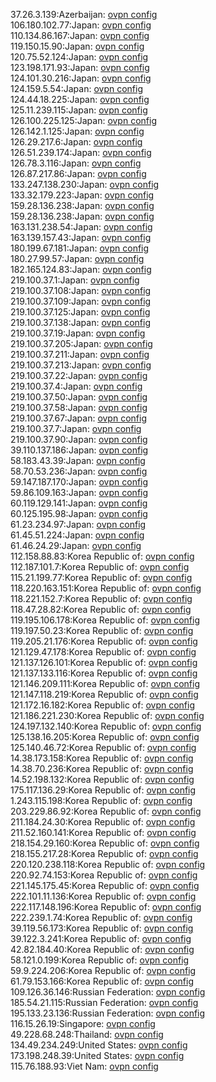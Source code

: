 37.26.3.139:Azerbaijan: [ovpn config](vpn/37_26_3_139.ovpn)  
106.180.102.77:Japan: [ovpn config](vpn/106_180_102_77.ovpn)  
110.134.86.167:Japan: [ovpn config](vpn/110_134_86_167.ovpn)  
119.150.15.90:Japan: [ovpn config](vpn/119_150_15_90.ovpn)  
120.75.52.124:Japan: [ovpn config](vpn/120_75_52_124.ovpn)  
123.198.171.93:Japan: [ovpn config](vpn/123_198_171_93.ovpn)  
124.101.30.216:Japan: [ovpn config](vpn/124_101_30_216.ovpn)  
124.159.5.54:Japan: [ovpn config](vpn/124_159_5_54.ovpn)  
124.44.18.225:Japan: [ovpn config](vpn/124_44_18_225.ovpn)  
125.11.239.115:Japan: [ovpn config](vpn/125_11_239_115.ovpn)  
126.100.225.125:Japan: [ovpn config](vpn/126_100_225_125.ovpn)  
126.142.1.125:Japan: [ovpn config](vpn/126_142_1_125.ovpn)  
126.29.217.6:Japan: [ovpn config](vpn/126_29_217_6.ovpn)  
126.51.239.174:Japan: [ovpn config](vpn/126_51_239_174.ovpn)  
126.78.3.116:Japan: [ovpn config](vpn/126_78_3_116.ovpn)  
126.87.217.86:Japan: [ovpn config](vpn/126_87_217_86.ovpn)  
133.247.138.230:Japan: [ovpn config](vpn/133_247_138_230.ovpn)  
133.32.179.223:Japan: [ovpn config](vpn/133_32_179_223.ovpn)  
159.28.136.238:Japan: [ovpn config](vpn/159_28_136_238.ovpn)  
159.28.136.238:Japan: [ovpn config](vpn/159_28_136_238.ovpn)  
163.131.238.54:Japan: [ovpn config](vpn/163_131_238_54.ovpn)  
163.139.157.43:Japan: [ovpn config](vpn/163_139_157_43.ovpn)  
180.199.67.181:Japan: [ovpn config](vpn/180_199_67_181.ovpn)  
180.27.99.57:Japan: [ovpn config](vpn/180_27_99_57.ovpn)  
182.165.124.83:Japan: [ovpn config](vpn/182_165_124_83.ovpn)  
219.100.37.1:Japan: [ovpn config](vpn/219_100_37_1.ovpn)  
219.100.37.108:Japan: [ovpn config](vpn/219_100_37_108.ovpn)  
219.100.37.109:Japan: [ovpn config](vpn/219_100_37_109.ovpn)  
219.100.37.125:Japan: [ovpn config](vpn/219_100_37_125.ovpn)  
219.100.37.138:Japan: [ovpn config](vpn/219_100_37_138.ovpn)  
219.100.37.19:Japan: [ovpn config](vpn/219_100_37_19.ovpn)  
219.100.37.205:Japan: [ovpn config](vpn/219_100_37_205.ovpn)  
219.100.37.211:Japan: [ovpn config](vpn/219_100_37_211.ovpn)  
219.100.37.213:Japan: [ovpn config](vpn/219_100_37_213.ovpn)  
219.100.37.22:Japan: [ovpn config](vpn/219_100_37_22.ovpn)  
219.100.37.4:Japan: [ovpn config](vpn/219_100_37_4.ovpn)  
219.100.37.50:Japan: [ovpn config](vpn/219_100_37_50.ovpn)  
219.100.37.58:Japan: [ovpn config](vpn/219_100_37_58.ovpn)  
219.100.37.67:Japan: [ovpn config](vpn/219_100_37_67.ovpn)  
219.100.37.7:Japan: [ovpn config](vpn/219_100_37_7.ovpn)  
219.100.37.90:Japan: [ovpn config](vpn/219_100_37_90.ovpn)  
39.110.137.186:Japan: [ovpn config](vpn/39_110_137_186.ovpn)  
58.183.43.39:Japan: [ovpn config](vpn/58_183_43_39.ovpn)  
58.70.53.236:Japan: [ovpn config](vpn/58_70_53_236.ovpn)  
59.147.187.170:Japan: [ovpn config](vpn/59_147_187_170.ovpn)  
59.86.109.163:Japan: [ovpn config](vpn/59_86_109_163.ovpn)  
60.119.129.141:Japan: [ovpn config](vpn/60_119_129_141.ovpn)  
60.125.195.98:Japan: [ovpn config](vpn/60_125_195_98.ovpn)  
61.23.234.97:Japan: [ovpn config](vpn/61_23_234_97.ovpn)  
61.45.51.224:Japan: [ovpn config](vpn/61_45_51_224.ovpn)  
61.46.24.29:Japan: [ovpn config](vpn/61_46_24_29.ovpn)  
112.158.88.83:Korea Republic of: [ovpn config](vpn/112_158_88_83.ovpn)  
112.187.101.7:Korea Republic of: [ovpn config](vpn/112_187_101_7.ovpn)  
115.21.199.77:Korea Republic of: [ovpn config](vpn/115_21_199_77.ovpn)  
118.220.163.151:Korea Republic of: [ovpn config](vpn/118_220_163_151.ovpn)  
118.221.152.7:Korea Republic of: [ovpn config](vpn/118_221_152_7.ovpn)  
118.47.28.82:Korea Republic of: [ovpn config](vpn/118_47_28_82.ovpn)  
119.195.106.178:Korea Republic of: [ovpn config](vpn/119_195_106_178.ovpn)  
119.197.50.23:Korea Republic of: [ovpn config](vpn/119_197_50_23.ovpn)  
119.205.21.176:Korea Republic of: [ovpn config](vpn/119_205_21_176.ovpn)  
121.129.47.178:Korea Republic of: [ovpn config](vpn/121_129_47_178.ovpn)  
121.137.126.101:Korea Republic of: [ovpn config](vpn/121_137_126_101.ovpn)  
121.137.133.116:Korea Republic of: [ovpn config](vpn/121_137_133_116.ovpn)  
121.146.209.111:Korea Republic of: [ovpn config](vpn/121_146_209_111.ovpn)  
121.147.118.219:Korea Republic of: [ovpn config](vpn/121_147_118_219.ovpn)  
121.172.16.182:Korea Republic of: [ovpn config](vpn/121_172_16_182.ovpn)  
121.186.221.230:Korea Republic of: [ovpn config](vpn/121_186_221_230.ovpn)  
124.197.132.140:Korea Republic of: [ovpn config](vpn/124_197_132_140.ovpn)  
125.138.16.205:Korea Republic of: [ovpn config](vpn/125_138_16_205.ovpn)  
125.140.46.72:Korea Republic of: [ovpn config](vpn/125_140_46_72.ovpn)  
14.38.173.158:Korea Republic of: [ovpn config](vpn/14_38_173_158.ovpn)  
14.38.70.236:Korea Republic of: [ovpn config](vpn/14_38_70_236.ovpn)  
14.52.198.132:Korea Republic of: [ovpn config](vpn/14_52_198_132.ovpn)  
175.117.136.29:Korea Republic of: [ovpn config](vpn/175_117_136_29.ovpn)  
1.243.115.198:Korea Republic of: [ovpn config](vpn/1_243_115_198.ovpn)  
203.229.86.92:Korea Republic of: [ovpn config](vpn/203_229_86_92.ovpn)  
211.184.24.30:Korea Republic of: [ovpn config](vpn/211_184_24_30.ovpn)  
211.52.160.141:Korea Republic of: [ovpn config](vpn/211_52_160_141.ovpn)  
218.154.29.160:Korea Republic of: [ovpn config](vpn/218_154_29_160.ovpn)  
218.155.217.28:Korea Republic of: [ovpn config](vpn/218_155_217_28.ovpn)  
220.120.238.118:Korea Republic of: [ovpn config](vpn/220_120_238_118.ovpn)  
220.92.74.153:Korea Republic of: [ovpn config](vpn/220_92_74_153.ovpn)  
221.145.175.45:Korea Republic of: [ovpn config](vpn/221_145_175_45.ovpn)  
222.101.11.136:Korea Republic of: [ovpn config](vpn/222_101_11_136.ovpn)  
222.117.148.196:Korea Republic of: [ovpn config](vpn/222_117_148_196.ovpn)  
222.239.1.74:Korea Republic of: [ovpn config](vpn/222_239_1_74.ovpn)  
39.119.56.173:Korea Republic of: [ovpn config](vpn/39_119_56_173.ovpn)  
39.122.3.241:Korea Republic of: [ovpn config](vpn/39_122_3_241.ovpn)  
42.82.184.40:Korea Republic of: [ovpn config](vpn/42_82_184_40.ovpn)  
58.121.0.199:Korea Republic of: [ovpn config](vpn/58_121_0_199.ovpn)  
59.9.224.206:Korea Republic of: [ovpn config](vpn/59_9_224_206.ovpn)  
61.79.153.166:Korea Republic of: [ovpn config](vpn/61_79_153_166.ovpn)  
109.126.36.146:Russian Federation: [ovpn config](vpn/109_126_36_146.ovpn)  
185.54.21.115:Russian Federation: [ovpn config](vpn/185_54_21_115.ovpn)  
195.133.23.136:Russian Federation: [ovpn config](vpn/195_133_23_136.ovpn)  
116.15.26.19:Singapore: [ovpn config](vpn/116_15_26_19.ovpn)  
49.228.68.248:Thailand: [ovpn config](vpn/49_228_68_248.ovpn)  
134.49.234.249:United States: [ovpn config](vpn/134_49_234_249.ovpn)  
173.198.248.39:United States: [ovpn config](vpn/173_198_248_39.ovpn)  
115.76.188.93:Viet Nam: [ovpn config](vpn/115_76_188_93.ovpn)  
